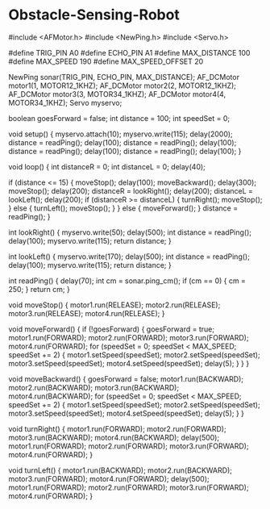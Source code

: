 # Obstacle-Sensing-Robot
#include <AFMotor.h>
#include <NewPing.h>
#include <Servo.h>

#define TRIG_PIN A0
#define ECHO_PIN A1
#define MAX_DISTANCE 100
#define MAX_SPEED 190
#define MAX_SPEED_OFFSET 20

NewPing sonar(TRIG_PIN, ECHO_PIN, MAX_DISTANCE);
AF_DCMotor motor1(1, MOTOR12_1KHZ);
AF_DCMotor motor2(2, MOTOR12_1KHZ);
AF_DCMotor motor3(3, MOTOR34_1KHZ);
AF_DCMotor motor4(4, MOTOR34_1KHZ);
Servo myservo;

boolean goesForward = false;
int distance = 100;
int speedSet = 0;

void setup() {
  myservo.attach(10);
  myservo.write(115);
  delay(2000);
  distance = readPing();
  delay(100);
  distance = readPing();
  delay(100);
  distance = readPing();
  delay(100);
  distance = readPing();
  delay(100);
}

void loop() {
  int distanceR = 0;
  int distanceL = 0;
  delay(40);

  if (distance <= 15) {
    moveStop();
    delay(100);
    moveBackward();
    delay(300);
    moveStop();
    delay(200);
    distanceR = lookRight();
    delay(200);
    distanceL = lookLeft();
    delay(200);
    if (distanceR >= distanceL) {
      turnRight();
      moveStop();
    } else {
      turnLeft();
      moveStop();
    }
  } else {
    moveForward();
  }
  distance = readPing();
}

int lookRight() {
  myservo.write(50);
  delay(500);
  int distance = readPing();
  delay(100);
  myservo.write(115);
  return distance;
}

int lookLeft() {
  myservo.write(170);
  delay(500);
  int distance = readPing();
  delay(100);
  myservo.write(115);
  return distance;
}

int readPing() {
  delay(70);
  int cm = sonar.ping_cm();
  if (cm == 0) {
    cm = 250;
  }
  return cm;
}

void moveStop() {
  motor1.run(RELEASE);
  motor2.run(RELEASE);
  motor3.run(RELEASE);
  motor4.run(RELEASE);
}

void moveForward() {
  if (!goesForward) {
    goesForward = true;
    motor1.run(FORWARD);
    motor2.run(FORWARD);
    motor3.run(FORWARD);
    motor4.run(FORWARD);
    for (speedSet = 0; speedSet < MAX_SPEED; speedSet += 2) {
      motor1.setSpeed(speedSet);
      motor2.setSpeed(speedSet);
      motor3.setSpeed(speedSet);
      motor4.setSpeed(speedSet);
      delay(5);
    }
  }
}

void moveBackward() {
  goesForward = false;
  motor1.run(BACKWARD);
  motor2.run(BACKWARD);
  motor3.run(BACKWARD);
  motor4.run(BACKWARD);
  for (speedSet = 0; speedSet < MAX_SPEED; speedSet += 2) {
    motor1.setSpeed(speedSet);
    motor2.setSpeed(speedSet);
    motor3.setSpeed(speedSet);
    motor4.setSpeed(speedSet);
    delay(5);
  }
}

void turnRight() {
  motor1.run(FORWARD);
  motor2.run(FORWARD);
  motor3.run(BACKWARD);
  motor4.run(BACKWARD);
  delay(500);
  motor1.run(FORWARD);
  motor2.run(FORWARD);
  motor3.run(FORWARD);
  motor4.run(FORWARD);
}

void turnLeft() {
  motor1.run(BACKWARD);
  motor2.run(BACKWARD);
  motor3.run(FORWARD);
  motor4.run(FORWARD);
  delay(500);
  motor1.run(FORWARD);
  motor2.run(FORWARD);
  motor3.run(FORWARD);
  motor4.run(FORWARD);
}
